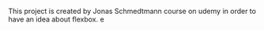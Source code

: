 This project is created by Jonas Schmedtmann course on udemy in order to have an idea about flexbox.
e

